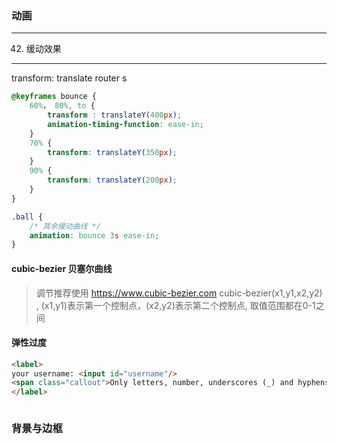 ### 动画    
---
42. 缓动效果
---
transform: translate router s
```css
@keyframes bounce {
    60%， 80%, to {
        transform : translateY(400px);
        animation-timing-function: ease-in;
    }
    70% {
        transform: translateY(350px);
    }
    90% {
        transform: translateY(200px);
    }
}

.ball {
    /* 其余缓动曲线 */
    animation: bounce 3s ease-in;
}

```

#### cubic-bezier 贝塞尔曲线
> 调节推荐使用 https://www.cubic-bezier.com
cubic-bezier(x1,y1,x2,y2) , (x1,y1)表示第一个控制点，(x2,y2)表示第二个控制点, 取值范围都在0-1之间

#### 弹性过度
```html
<label>
your username: <input id="username"/>
<span class="callout">Only letters, number, underscores (_) and hyphens (-) allowed!</span>
</label>
```

```css

```

### 背景与边框
    